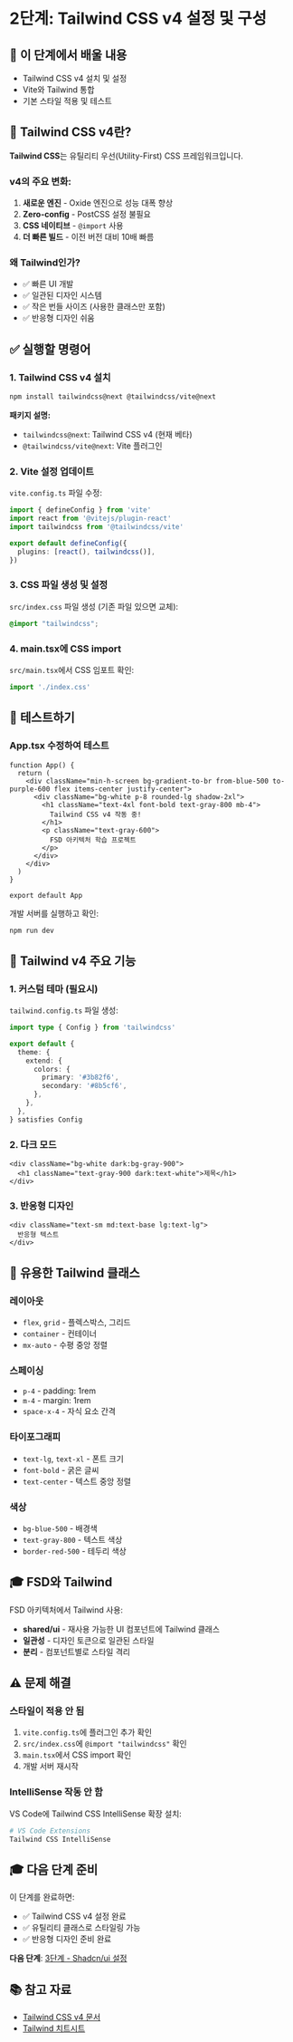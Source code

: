 # 2단계: Tailwind CSS v4 설정 및 구성

## 📝 이 단계에서 배울 내용
- Tailwind CSS v4 설치 및 설정
- Vite와 Tailwind 통합
- 기본 스타일 적용 및 테스트

## 🎯 Tailwind CSS v4란?

**Tailwind CSS**는 유틸리티 우선(Utility-First) CSS 프레임워크입니다.

### v4의 주요 변화:
1. **새로운 엔진** - Oxide 엔진으로 성능 대폭 향상
2. **Zero-config** - PostCSS 설정 불필요
3. **CSS 네이티브** - `@import` 사용
4. **더 빠른 빌드** - 이전 버전 대비 10배 빠름

### 왜 Tailwind인가?
- ✅ 빠른 UI 개발
- ✅ 일관된 디자인 시스템
- ✅ 작은 번들 사이즈 (사용한 클래스만 포함)
- ✅ 반응형 디자인 쉬움

## ✅ 실행할 명령어

### 1. Tailwind CSS v4 설치
```bash
npm install tailwindcss@next @tailwindcss/vite@next
```

**패키지 설명:**
- `tailwindcss@next`: Tailwind CSS v4 (현재 베타)
- `@tailwindcss/vite@next`: Vite 플러그인

### 2. Vite 설정 업데이트

`vite.config.ts` 파일 수정:
```typescript
import { defineConfig } from 'vite'
import react from '@vitejs/plugin-react'
import tailwindcss from '@tailwindcss/vite'

export default defineConfig({
  plugins: [react(), tailwindcss()],
})
```

### 3. CSS 파일 생성 및 설정

`src/index.css` 파일 생성 (기존 파일 있으면 교체):
```css
@import "tailwindcss";
```

### 4. main.tsx에 CSS import

`src/main.tsx`에서 CSS 임포트 확인:
```typescript
import './index.css'
```

## 🧪 테스트하기

### App.tsx 수정하여 테스트
```tsx
function App() {
  return (
    <div className="min-h-screen bg-gradient-to-br from-blue-500 to-purple-600 flex items-center justify-center">
      <div className="bg-white p-8 rounded-lg shadow-2xl">
        <h1 className="text-4xl font-bold text-gray-800 mb-4">
          Tailwind CSS v4 작동 중!
        </h1>
        <p className="text-gray-600">
          FSD 아키텍처 학습 프로젝트
        </p>
      </div>
    </div>
  )
}

export default App
```

개발 서버를 실행하고 확인:
```bash
npm run dev
```

## 📐 Tailwind v4 주요 기능

### 1. 커스텀 테마 (필요시)
`tailwind.config.ts` 파일 생성:
```typescript
import type { Config } from 'tailwindcss'

export default {
  theme: {
    extend: {
      colors: {
        primary: '#3b82f6',
        secondary: '#8b5cf6',
      },
    },
  },
} satisfies Config
```

### 2. 다크 모드
```tsx
<div className="bg-white dark:bg-gray-900">
  <h1 className="text-gray-900 dark:text-white">제목</h1>
</div>
```

### 3. 반응형 디자인
```tsx
<div className="text-sm md:text-base lg:text-lg">
  반응형 텍스트
</div>
```

## 🎨 유용한 Tailwind 클래스

### 레이아웃
- `flex`, `grid` - 플렉스박스, 그리드
- `container` - 컨테이너
- `mx-auto` - 수평 중앙 정렬

### 스페이싱
- `p-4` - padding: 1rem
- `m-4` - margin: 1rem
- `space-x-4` - 자식 요소 간격

### 타이포그래피
- `text-lg`, `text-xl` - 폰트 크기
- `font-bold` - 굵은 글씨
- `text-center` - 텍스트 중앙 정렬

### 색상
- `bg-blue-500` - 배경색
- `text-gray-800` - 텍스트 색상
- `border-red-500` - 테두리 색상

## 🎓 FSD와 Tailwind

FSD 아키텍처에서 Tailwind 사용:
- **shared/ui** - 재사용 가능한 UI 컴포넌트에 Tailwind 클래스
- **일관성** - 디자인 토큰으로 일관된 스타일
- **분리** - 컴포넌트별로 스타일 격리

## ⚠️ 문제 해결

### 스타일이 적용 안 됨
1. `vite.config.ts`에 플러그인 추가 확인
2. `src/index.css`에 `@import "tailwindcss"` 확인
3. `main.tsx`에서 CSS import 확인
4. 개발 서버 재시작

### IntelliSense 작동 안 함
VS Code에 Tailwind CSS IntelliSense 확장 설치:
```bash
# VS Code Extensions
Tailwind CSS IntelliSense
```

## 🎓 다음 단계 준비

이 단계를 완료하면:
- ✅ Tailwind CSS v4 설정 완료
- ✅ 유틸리티 클래스로 스타일링 가능
- ✅ 반응형 디자인 준비 완료

**다음 단계**: [3단계 - Shadcn/ui 설정](./step-03-shadcn-setup.md)

## 📚 참고 자료
- [Tailwind CSS v4 문서](https://tailwindcss.com/docs)
- [Tailwind 치트시트](https://nerdcave.com/tailwind-cheat-sheet)
